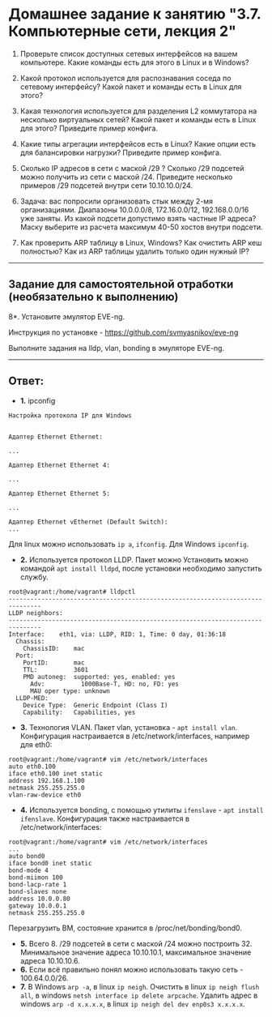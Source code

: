 # Домашнее задание к занятию "3.7. Компьютерные сети, лекция 2"

1. Проверьте список доступных сетевых интерфейсов на вашем компьютере. Какие команды есть для этого в Linux и в Windows?

2. Какой протокол используется для распознавания соседа по сетевому интерфейсу? Какой пакет и команды есть в Linux для этого?

3. Какая технология используется для разделения L2 коммутатора на несколько виртуальных сетей? Какой пакет и команды есть в Linux для этого? Приведите пример конфига.

4. Какие типы агрегации интерфейсов есть в Linux? Какие опции есть для балансировки нагрузки? Приведите пример конфига.

5. Сколько IP адресов в сети с маской /29 ? Сколько /29 подсетей можно получить из сети с маской /24. Приведите несколько примеров /29 подсетей внутри сети 10.10.10.0/24.

6. Задача: вас попросили организовать стык между 2-мя организациями. Диапазоны 10.0.0.0/8, 172.16.0.0/12, 192.168.0.0/16 уже заняты. Из какой подсети допустимо взять частные IP адреса? Маску выберите из расчета максимум 40-50 хостов внутри подсети.

7. Как проверить ARP таблицу в Linux, Windows? Как очистить ARP кеш полностью? Как из ARP таблицы удалить только один нужный IP?



 ---
## Задание для самостоятельной отработки (необязательно к выполнению)

 8*. Установите эмулятор EVE-ng.
 
 Инструкция по установке - https://github.com/svmyasnikov/eve-ng

 Выполните задания на lldp, vlan, bonding в эмуляторе EVE-ng. 
 
 ---
 
 ## Ответ:
 
- **1.** ipconfig
```
Настройка протокола IP для Windows


Адаптер Ethernet Ethernet:

...

Адаптер Ethernet Ethernet 4:

...

Адаптер Ethernet Ethernet 5:

...

Адаптер Ethernet vEthernet (Default Switch):
...
```
Для linux можно использовать `ip a`, `ifconfig`. Для Windows `ipconfig`.
- **2.** Используется протокол LLDP. Пакет можно Установить можно командой `apt install lldpd`, после установки необходимо запустить службу.
```
root@vagrant:/home/vagrant# lldpctl
-------------------------------------------------------------------------------
LLDP neighbors:
-------------------------------------------------------------------------------
Interface:    eth1, via: LLDP, RID: 1, Time: 0 day, 01:36:18
  Chassis:
    ChassisID:    mac 
  Port:
    PortID:       mac 
    TTL:          3601
    PMD autoneg:  supported: yes, enabled: yes
      Adv:          1000Base-T, HD: no, FD: yes
      MAU oper type: unknown
  LLDP-MED:
    Device Type:  Generic Endpoint (Class I)
    Capability:   Capabilities, yes
```
- **3.** Технология VLAN. Пакет vlan, установка - `apt install vlan`. Конфигурация настраивается в /etc/network/interfaces, например для eth0:
```
root@vagrant:/home/vagrant# vim /etc/network/interfaces
auto eth0.100
iface eth0.100 inet static
address 192.168.1.100
netmask 255.255.255.0
vlan-raw-device eth0
```
- **4.** Используется bonding, с помощью утилиты `ifenslave` - `apt install ifenslave`. Конфигурация также настраивается в /etc/network/interfaces:
```
root@vagrant:/home/vagrant# vim /etc/network/interfaces
...
auto bond0
iface bond0 inet static
bond-mode 4
bond-miimon 100
bond-lacp-rate 1
bond-slaves none
address 10.0.0.80
gateway 10.0.0.1
netmask 255.255.255.0
```
Перезагрузить ВМ, состояние хранится в /proc/net/bonding/bond0.
- **5.** Всего 8. /29 подсетей в сети с маской /24 можно построить 32. Минимальное значение адреса 10.10.10.1, максимальное значение адреса 10.10.10.6.
- **6.** Если всё правильно понял можно использовать такую сеть - 100.64.0.0/26.
- **7.** В Windows `arp -a`, в linux `ip neigh`. Очистить в linux `ip neigh flush all`, в windows `netsh interface ip delete arpcache`. Удалить адрес в windows `arp -d x.x.x.x`, в linux `ip neigh del dev enp0s3 x.x.x.x`.
